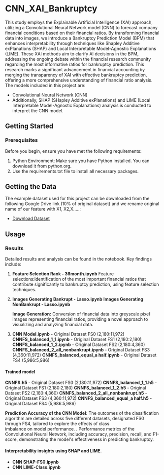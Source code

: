 # CNN_XAI_Bankruptcy
This study employs the Explainable Artificial Intelligence (XAI) approach, utilizing a Convolutional Neural Network model (CNN) to forecast company financial conditions based on their financial ratios. By transforming financial data into images, we introduce a Bankruptcy Prediction Model (BPM) that enhances interpretability through techniques like Shapley Additive exPlanations (SHAP) and Local Interpretable Model-Agnostic Explanations (LIME). These XAI methods aim to clarify AI decisions in the BPM, addressing the ongoing debate within the financial research community regarding the most informative ratios for bankruptcy prediction. This research marks a significant advancement in financial accounting by merging the transparency of XAI with effective bankruptcy prediction, offering a more comprehensive understanding of financial ratio analysis.
The models included in this project are:

-  Convolutional Neural Network (CNN)
-  Additionally, SHAP (SHapley Additive exPlanations) and LIME (Local Interpretable Model-Agnostic Explanations) analysis is conducted to interpret the CNN model.

## Getting Started

### Prerequisites

Before you begin, ensure you have met the following requirements:

1. Python Environment: Make sure you have Python installed. You can download it from python.org.
2. Use the requirements.txt file to install all necessary packages.

## Getting the Data

The example dataset used for this project can be downloaded from the following Google Drive link (10% of original dataset) and we rename original name of our feature with X1, X2,X.....:

- [Download Dataset](https://drive.google.com/file/d/1CYNhKvNkQYZ55GPYuLZ4y_lLxTNafi3s/view?usp=sharing)

## Usage

### Results

Detailed results and analysis can be found in the notebook. Key findings include:

1. **Feature Selection Rank - 36month.ipynb**
   Feature selections:Identification of the most important financial ratios that contribute significantly to bankruptcy prediction, using feature selection techniques.

2. **Images Generating Bankrupt - Lasso.ipynb**
   **Images Generating NonBankrupt - Lasso.ipynb**
   
   **Image Generation:** Conversion of financial data into greyscale pixel images representing financial ratios, providing a novel approach to visualizing and analyzing financial data.
   
4. **CNN Model.ipynb** - Original Dataset FS0 (2,180:11,972)
   **CNNFS_balanced_1_1.ipynb** - Original Dataset FS1 (2,180:2,180)
   **CNNFS_balanced_1_2.ipynb** - Original Dataset FS2 (2,180:4,360)
   **CNNFS_balanced_2_all_nonbankrupt.ipynb** - Original Dataset FS3 (4,360:11,972)
   **CNNFS_balanced_equal_a half.ipynb** - Original Dataset FS4 (5,986:5,986)

#### Trained model
   
   **CNNFS.h5** - Original Dataset FS0 (2,180:11,972)
   **CNNFS_balanced_1_1.h5** - Original Dataset FS1 (2,180:2,180)
   **CNNFS_balanced_1_2.h5** - Original Dataset FS2 (2,180:4,360)
   **CNNFS_balanced_2_all_nonbankrupt.h5** - Original Dataset FS3 (4,360:11,972)
   **CNNFS_balanced_equal_a half.h5** - Original Dataset FS4 (5,986:5,986)
   
   **Prediction Accuracy of the CNN Model:** The outcomes of the classification algorithm are detailed across five different datasets, designated FS0 through FS4, tailored to explore the effects of class       
     imbalance on model performance. . Performance metrics of the Convolutional Neural Network, including accuracy, precision, recall, and F1-score, demonstrating the model's effectiveness in predicting 
     bankruptcy.

#### Interpretability insights using SHAP and LIME.

- **CNN SHAP-FS0.ipynb**
- **CNN LIME-Class.ipynb**
